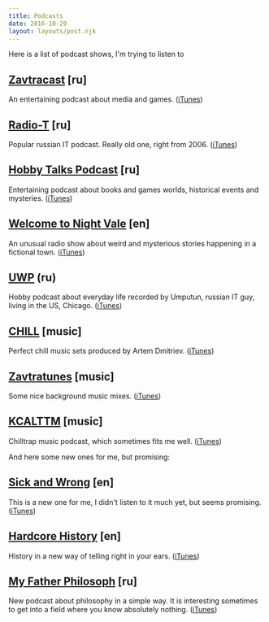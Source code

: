 ```yaml
---
title: Podcasts
date: 2016-10-29
layout: layouts/post.njk
---
```

Here is a list of podcast shows, I'm trying to listen to

## [Zavtracast](http://zavtracast.ru/) [ru]

An entertaining podcast about media and games. ([iTunes](https://itunes.apple.com/ru/podcast/zavtrakast-podkast-ob-igrah/id1068329384?mt=2&ls=1))

## [Radio-T](https://radio-t.com/) [ru]

Popular russian IT podcast. Really old one, right from 2006. ([iTunes](https://itunes.apple.com/podcast/radio-t/id256504435?mt=2))

## [Hobby Talks Podcast](http://hobbytalks.org/) [ru]

Entertaining podcast about books and games worlds, historical events and mysteries. ([iTunes](https://itunes.apple.com/ru/podcast/hobby-talks/id622693725))

## [Welcome to Night Vale](http://www.welcometonightvale.com/) [en]

An unusual radio show about weird and mysterious stories happening in a fictional town. ([iTunes](https://itunes.apple.com/us/podcast/welcome-to-night-vale/id536258179?mt=2))

## [UWP](https://podcast.umputun.com/) (ru)

Hobby podcast about everyday life recorded by Umputun, russian IT guy, living in the US, Chicago. ([iTunes](https://itunes.apple.com/podcast/uwp-ezenedel-nyj-podkast-ot/id77546991?mt=2))

## [CHILL](http://chillrussia.ru/) [music]

Perfect chill music sets produced by Artem Dmitriev. ([iTunes](https://itunes.apple.com/ru/podcast/chill/id432614039?mt=2))

## [Zavtratunes](http://zavtracast.ru/tunes) [music]

Some nice background music mixes. ([iTunes](https://itunes.apple.com/ru/podcast/zavtratunes/id1116487065?mt=2))

## [KCALTTM](https://promodj.com/deejayrouche) [music]

Chilltrap music podcast, which sometimes fits me well. ([iTunes](https://itunes.apple.com/us/podcast/kcalttm-deejay-rouche-podcast/id905392389?mt=2))

And here some new ones for me, but promising:

## [Sick and Wrong](http://www.sickandwrongpodcast.com/) [en]

This is a new one for me, I didn't listen to it much yet, but seems promising. ([iTunes](https://itunes.apple.com/us/podcast/sick-and-wrong-podcast/id121816499?mt=2))

## [Hardcore History](https://www.dancarlin.com/) [en]

History in a new way of telling right in your ears. ([iTunes](https://itunes.apple.com/us/podcast/dan-carlins-hardcore-history/id173001861?mt=2))

## [My Father Philosoph](https://soundcloud.com/myfatherphilosoph) [ru]

New podcast about philosophy in a simple way. It is interesting sometimes to get into a field where you know absolutely nothing. ([iTunes](https://itunes.apple.com/de/podcast/moj-otec-filosof/id1168295235?l=en&mt=2))
